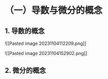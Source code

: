 # （一）导数与微分的概念
## 1. 导数的概念

![[Pasted image 20231104112209.png]]

![[Pasted image 20231104152902.png]]


## 2. 微分的概念
